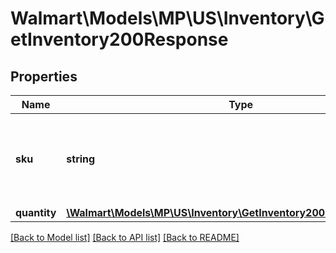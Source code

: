 # Walmart\Models\MP\US\Inventory\GetInventory200Response

## Properties

Name | Type | Description | Notes
------------ | ------------- | ------------- | -------------
**sku** | **string** | A seller-provided Product ID. Response will have decoded value. |
**quantity** | [**\Walmart\Models\MP\US\Inventory\GetInventory200ResponseQuantity**](GetInventory200ResponseQuantity.md) |  |


[[Back to Model list]](./) [[Back to API list]](../../../../../README.md#supported-apis) [[Back to README]](../../../../../README.md)
